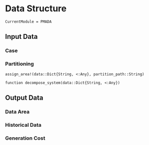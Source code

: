 # Data Structure

```@meta
CurrentModule = PMADA
```


## Input Data 

### Case


### Partitioning 

```@docs
assign_area!(data::Dict{String, <:Any}, partition_path::String)
```

```@docs
function decompose_system(data::Dict{String, <:Any})
```

## Output Data 

### Data Area

### Historical Data

### Generation Cost


